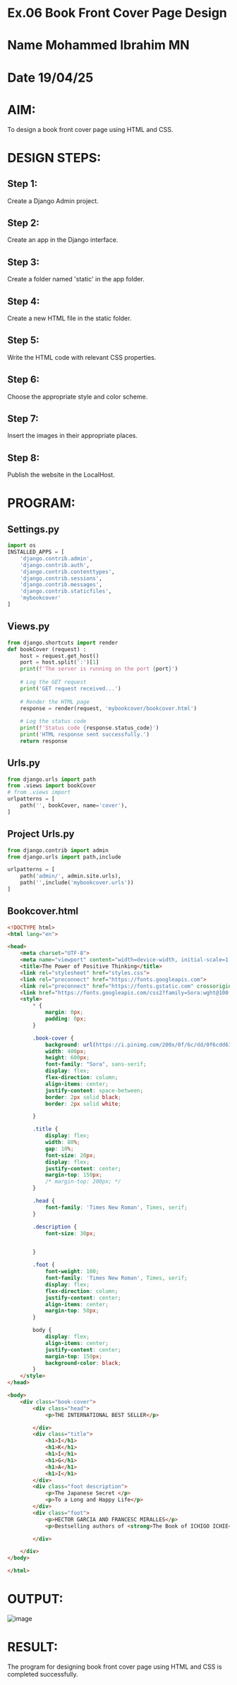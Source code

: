 # Ex.06 Book Front Cover Page Design
# Name Mohammed Ibrahim MN
# Date 19/04/25
# AIM:
To design a book front cover page using HTML and CSS.

# DESIGN STEPS:
## Step 1:
Create a Django Admin project.

## Step 2:
Create an app in the Django interface.

## Step 3:
Create a folder named 'static' in the app folder.

## Step 4:
Create a new HTML file in the static folder.

## Step 5:
Write the HTML code with relevant CSS properties.

## Step 6:
Choose the appropriate style and color scheme.

## Step 7:
Insert the images in their appropriate places.

## Step 8:
Publish the website in the LocalHost.

# PROGRAM:
## Settings.py 
```python
import os 
INSTALLED_APPS = [
    'django.contrib.admin',
    'django.contrib.auth',
    'django.contrib.contenttypes',
    'django.contrib.sessions',
    'django.contrib.messages',
    'django.contrib.staticfiles',
    'mybookcover'
]
```
## Views.py 
```python
from django.shortcuts import render
def bookCover (request) :
    host = request.get_host()
    port = host.split(':')[1] 
    print(f'The server is running on the port {port}')
    
    # Log the GET request
    print('GET request received...')
    
    # Render the HTML page
    response = render(request, 'mybookcover/bookcover.html') 
    
    # Log the status code
    print(f'Status code {response.status_code}')
    print('HTML response sent successfully.')
    return response

```
## Urls.py 
```python
from django.urls import path
from .views import bookCover
# from .views import
urlpatterns = [
    path('', bookCover, name='cover'),
]
```
## Project Urls.py 
```python
from django.contrib import admin
from django.urls import path,include

urlpatterns = [
    path('admin/', admin.site.urls),
    path('',include('mybookcover.urls'))
]
```
## Bookcover.html 
```html
<!DOCTYPE html>
<html lang="en">

<head>
    <meta charset="UTF-8">
    <meta name="viewport" content="width=device-width, initial-scale=1.0">
    <title>The Power of Positive Thinking</title>
    <link rel="stylesheet" href="styles.css">
    <link rel="preconnect" href="https://fonts.googleapis.com">
    <link rel="preconnect" href="https://fonts.gstatic.com" crossorigin>
    <link href="https://fonts.googleapis.com/css2?family=Sora:wght@100..800&display=swap" rel="stylesheet">
    <style>
        * {
            margin: 0px;
            padding: 0px;
        }

        .book-cover {
            background: url(https://i.pinimg.com/200x/0f/6c/dd/0f6cdd636bde06a9098c21df6768161a.jpg)no-repeat center/cover;
            width: 400px;
            height: 600px;
            font-family: "Sora", sans-serif;
            display: flex;
            flex-direction: column;
            align-items: center;
            justify-content: space-between;
            border: 2px solid black;
            border: 2px solid white;

        }

        .title {
            display: flex;
            width: 80%;
            gap: 10%;
            font-size: 20px;
            display: flex;
            justify-content: center;
            margin-top: 150px;
            /* margin-top: 200px; */
        }

        .head {
            font-family: 'Times New Roman', Times, serif;
        }

        .description {
            font-size: 30px;


        }

        .foot {
            font-weight: 100;
            font-family: 'Times New Roman', Times, serif;
            display: flex;
            flex-direction: column;
            justify-content: center;
            align-items: center;
            margin-top: 50px;
        }

        body {
            display: flex;
            align-items: center;
            justify-content: center;
            margin-top: 150px;
            background-color: black;
        }
    </style>
</head>

<body>
    <div class="book-cover">
        <div class="head">
            <p>THE INTERNATIONAL BEST SELLER</p>

        </div>
        <div class="title">
            <h1>I</h1>
            <h1>K</h1>
            <h1>I</h1>
            <h1>G</h1>
            <h1>A</h1>
            <h1>I</h1>
        </div>
        <div class="foot description">
            <p>The Japanese Secret </p>
            <p>To a Long and Happy Life</p>
        </div>
        <div class="foot">
            <p>HECTOR GARCIA AND FRANCESC MIRALLES</p>
            <p>Bestselling authors of <strong>The Book of ICHIGO ICHIE</strong></p>

        </div>

    </div>
</body>

</html>
```
# OUTPUT:
![image](https://github.com/user-attachments/assets/d294dee8-242f-4d64-be40-5cf6d97d31af)

# RESULT:
The program for designing book front cover page using HTML and CSS is completed successfully.
